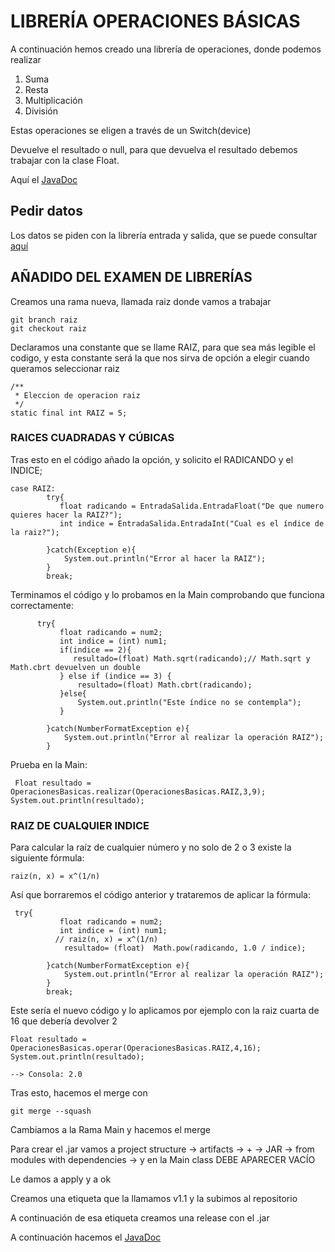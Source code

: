 # LIBRERÍA OPERACIONES BÁSICAS

A continuación hemos creado una librería de operaciones, donde podemos realizar
    
1. Suma
2. Resta
3. Multiplicación
4. División

Estas operaciones se eligen a través de un Switch(device)

Devuelve el resultado o null, para que devuelva el resultado debemos trabajar con la clase Float.

Aquí el [JavaDoc](https://ayesa14.github.io/Libreria-Operaciones-Basicas/package-summary.html)

## Pedir datos

Los datos se piden con la librería entrada y salida, que se puede consultar [aquí](https://ayesa14.github.io/Libreria-E-S/com/ayesa/entradasalida/EntradaSalida.html)

## AÑADIDO DEL EXAMEN DE LIBRERÍAS

Creamos una rama nueva, llamada raiz donde vamos a trabajar 

    git branch raiz
    git checkout raiz

Declaramos una constante que se llame RAIZ,  para que sea más legible el codigo, y esta constante será la que nos sirva de opción a elegir cuando queramos seleccionar raiz

    /**
     * Eleccion de operacion raiz
     */
    static final int RAIZ = 5;

### RAICES CUADRADAS Y CÚBICAS

Tras esto en el código añado la opción, y solicito el RADICANDO y el INDICE;

    case RAIZ:
            try{
               float radicando = EntradaSalida.EntradaFloat("De que numero quieres hacer la RAIZ?");
               int indice = EntradaSalida.EntradaInt("Cual es el índice de la raiz?");

            }catch(Exception e){
                System.out.println("Error al hacer la RAIZ");
            }
            break;

Terminamos el código y lo probamos en la Main comprobando que funciona correctamente:

          try{
               float radicando = num2;
               int indice = (int) num1;
               if(indice == 2){
                  resultado=(float) Math.sqrt(radicando);// Math.sqrt y Math.cbrt devuelven un double
               } else if (indice == 3) {
                   resultado=(float) Math.cbrt(radicando);
               }else{
                   System.out.println("Este índice no se contempla");
               }

            }catch(NumberFormatException e){
                System.out.println("Error al realizar la operación RAIZ");
            }

Prueba en la Main:

     Float resultado = OperacionesBasicas.realizar(OperacionesBasicas.RAIZ,3,9);
    System.out.println(resultado);

### RAIZ DE CUALQUIER INDICE    

Para calcular la raíz de cualquier número y no solo de 2 o 3 existe la siguiente fórmula:

    raiz(n, x) = x^(1/n)

Así que borraremos el código anterior y trataremos de aplicar la fórmula:

     try{
               float radicando = num2;
               int indice = (int) num1;
              // raiz(n, x) = x^(1/n)
                resultado= (float)  Math.pow(radicando, 1.0 / indice);

            }catch(NumberFormatException e){
                System.out.println("Error al realizar la operación RAIZ");
            }
            break;

Este sería el nuevo código y lo aplicamos por ejemplo con la raiz cuarta de 16 que debería devolver 2

    Float resultado = OperacionesBasicas.operar(OperacionesBasicas.RAIZ,4,16);
    System.out.println(resultado);
    
    --> Consola: 2.0

Tras esto, hacemos el merge con
    
    git merge --squash

Cambiamos a la Rama Main y hacemos el merge

Para crear el .jar vamos a project structure -> artifacts -> + -> JAR -> from modules with dependencies -> y en la Main class DEBE APARECER VACÍO

Le damos a apply y a ok

Creamos una etiqueta que la llamamos v1.1 y la subimos al repositorio

A continuación de esa etiqueta creamos una release con el .jar

A continuación hacemos el [JavaDoc](https://ayesa14.github.io/Libreria-Operaciones-Basicas/package-summary.html)



